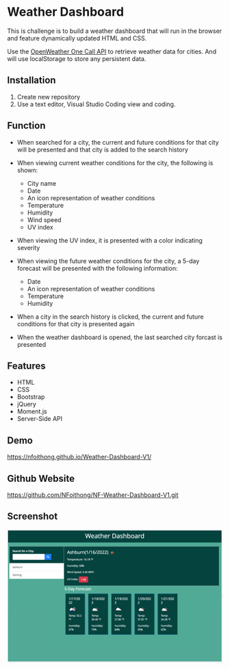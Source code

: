 # Weather Dashboard

This is challenge is to build a weather dashboard that will run in the browser and feature dynamically updated HTML and CSS.

Use the [OpenWeather One Call API](https://openweathermap.org/api/one-call-api) to retrieve weather data for cities. And will use localStorage to store any persistent data.

## Installation

1. Create new repository
2. Use a text editor, Visual Studio Coding view and coding.

## Function 

* When searched for a city, the current and future conditions for that city will be presented and that city is added to the search history

* When viewing current weather conditions for the city, the following is shown:
    * City name
    * Date
    * An icon representation of weather conditions
    * Temperature
    * Humidity
    * Wind speed
    * UV index

* When viewing the UV index, it is presented with a color indicating severity

* When viewing the future weather conditions for the city, a 5-day forecast will be presented with the following information:
    * Date
    * An icon representation of weather conditions
    * Temperature
    * Humidity

* When a city in the search history is clicked, the current and future conditions for that city is presented again

* When the weather dashboard is opened, the last searched city forcast is presented

## Features

* HTML
* CSS
* Bootstrap
* jQuery
* Moment.js
* Server-Side API

## Demo
https://nfoithong.github.io/Weather-Dashboard-V1/
## Github Website
https://github.com/NFoithong/NF-Weather-Dashboard-V1.git

## Screenshot
![project screenshot](assets/img/weather-dashboard-screenshot-02.png)
